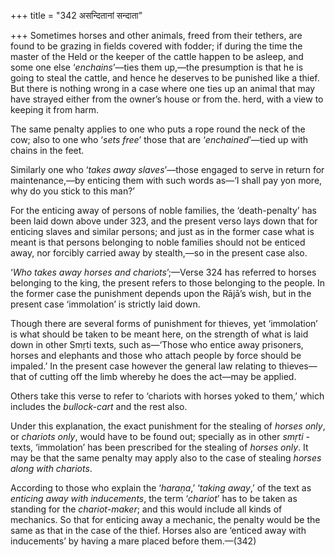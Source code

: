 +++
title = "342 असन्दितानां सन्दाता"

+++
Sometimes horses and other animals, freed from their tethers, are found
to be grazing in fields covered with fodder; if during the time the
master of the Held or the keeper of the cattle happen to be asleep, and
some one else ‘*enchains*’—ties them up,—the presumption is that he is
going to steal the cattle, and hence he deserves to be punished like a
thief. But there is nothing wrong in a case where one ties up an animal
that may have strayed either from the owner’s house or from the. herd,
with a view to keeping it from harm.

The same penalty applies to one who puts a rope round the neck of the
cow; also to one who ‘*sets free*’ those that are ‘*enchained*’—tied up
with chains in the feet.

Similarly one who ‘*takes away slaves*’—those engaged to serve in return
for maintenance,—by enticing them with such words as—‘I shall pay yon
more, why do you stick to this man?’

For the enticing away of persons of noble families, the ‘death-penalty’
has been laid down above under 323, and the present verso lays down that
for enticing slaves and similar persons; and just as in the former case
what is meant is that persons belonging to noble families should not be
enticed away, nor forcibly carried away by stealth,—so in the present
case also.

‘*Who takes away horses and chariots*’;—Verse 324 has referred to horses
belonging to the king, the present refers to those belonging to the
people. In the former case the punishment depends upon the Rājā’s wish,
but in the present case ‘immolation’ is strictly laid down.

Though there are several forms of punishment for thieves, yet
‘immolation’ is what should be taken to be meant here, on the strength
of what is laid down in other Smṛti texts, such as—‘Those who entice
away prisoners, horses and elephants and those who attach people by
force should be impaled.’ In the present case however the general law
relating to thieves—that of cutting off the limb whereby he does the
act—may be applied.

Others take this verse to refer to ‘chariots with horses yoked to them,’
which includes the *bullock-cart* and the rest also.

Under this explanation, the exact punishment for the stealing of *horses
only*, or *chariots only*, would have to be found out; specially as in
other *smṛti* -texts, ‘immolation’ has been prescribed for the stealing
of *horses only*. It may be that the same penalty may apply also to the
case of stealing *horses along with chariots*.

According to those who explain the ‘*haraṇa*,’ ‘*taking away*,’ of the
text as *enticing away with inducements*, the term ‘*chariot*’ has to be
taken as standing for the *chariot-maker*; and this would include all
kinds of mechanics. So that for enticing away a mechanic, the penalty
would be the same as that in the case of the thief. Horses also are
‘enticed away with inducements’ by having a mare placed before
them.—(342)


